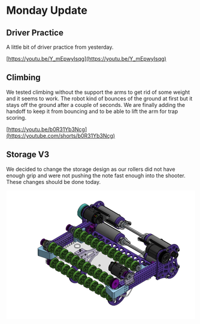 # Monday Update

## Driver Practice

A little bit of driver practice from yesterday.

[https://youtu.be/Y_mEpwyIsqg](https://youtu.be/Y_mEpwyIsqg)

## Climbing

We tested climbing without the support the arms to get rid of some weight and it seems to work. The robot kind of bounces of the ground at first but it stays off the ground after a couple of seconds. We are finally adding the handoff to keep it from bouncing and to be able to lift the arm for trap scoring.

[https://youtu.be/b0R31Yb3Ncg](https://youtube.com/shorts/b0R31Yb3Ncg)

## Storage V3

We decided to change the storage design as our rollers did not have enough grip and were not pushing the note fast enough into the shooter. These changes should be done today.

![WhatsApp Image 2024-02-19 at 06.27.06.jpeg](February-19/WhatsApp_Image_2024-02-19_at_06.27.06.jpeg)
